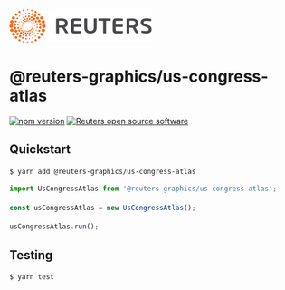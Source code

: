 ![](badge.svg)

# @reuters-graphics/us-congress-atlas

[![npm version](https://badge.fury.io/js/%40reuters-graphics%2Fus-congress-atlas.svg)](https://badge.fury.io/js/%40reuters-graphics%2Fus-congress-atlas) [![Reuters open source software](https://badgen.net/badge/Reuters/open%20source/?color=ff8000)](https://github.com/reuters-graphics/)

## Quickstart

```
$ yarn add @reuters-graphics/us-congress-atlas
```

```javascript
import UsCongressAtlas from '@reuters-graphics/us-congress-atlas';

const usCongressAtlas = new UsCongressAtlas();

usCongressAtlas.run();
```


## Testing

```
$ yarn test
```
